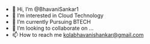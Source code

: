 - 👋 Hi, I’m @BhavaniSankar1
- 👀 I’m interested in Cloud Technology
- 🌱 I’m currently Pursuing BTECH
- 💞️ I’m looking to collaborate on ...
- 📫 How to reach me kolabhavanishankar@gmail.com

<!---
BhavaniSankar1/BhavaniSankar1 is a ✨ special ✨ repository because its `README.md` (this file) appears on your GitHub profile.
You can click the Preview link to take a look at your changes.
--->
